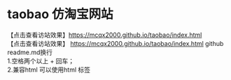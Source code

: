 # taobao    仿淘宝网站
 【点击查看访站效果】https://mcqx2000.github.io/taobao/index.html  
 【点击查看访站效果】 https://mcqx2000.github.io/taobao/index.html
 github readme.md换行 <br/>1.空格两个以上 + 回车；<br/>2.兼容html 可以使用html 标签<br/>
